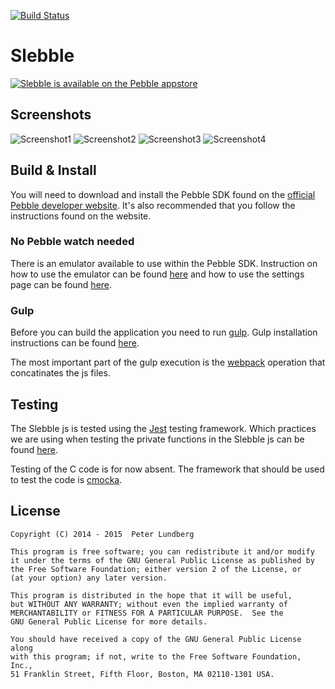 [![Build Status](https://travis-ci.org/xdjinnx/Slebble.svg?branch=master)](https://travis-ci.org/xdjinnx/Slebble)

# Slebble

[![Slebble is available on the Pebble appstore](http://pblweb.com/badge/5320c36f53fab421d000003a/orange/large)](https://apps.getpebble.com/applications/5320c36f53fab421d000003a)

## Screenshots

![Screenshot1](https://assets.getpebble.com/api/file/BU5C2Em2SyaGGBf9NNT9/convert?cache=true&w=144&h=168&fit=)
![Screenshot2](https://assets.getpebble.com/api/file/uXi2g0mkRbCYpBIdoozF/convert?cache=true&w=144&h=168&fit=)
![Screenshot3](https://assets.getpebble.com/api/file/o5aoCGuRuuVVP7oTHneQ/convert?cache=true&w=144&h=168&fit=)
![Screenshot4](https://assets.getpebble.com/api/file/KxSn79xGRnSZl8YXahUi/convert?cache=true&w=144&h=168&fit=)

## Build & Install
You will need to download and install the Pebble SDK found on the [official Pebble developer website](https://developer.getpebble.com/sdk/install/). It's also recommended that you follow the instructions found on the website.

### No Pebble watch needed
There is an emulator available to use within the Pebble SDK. Instruction on how to use the emulator can be found [here](https://developer.getpebble.com/guides/publishing-tools/pebble-tool/#installing-watchapps) and how to use the settings page can be found [here](https://developer.getpebble.com/guides/pebble-apps/pebblekit-js/app-configuration/#testing-in-the-sdk-emulator).

### Gulp
Before you can build the application you need to run [gulp](http://gulpjs.com/). Gulp installation instructions can be found [here](https://github.com/gulpjs/gulp/blob/master/docs/getting-started.md).

The most important part of the gulp execution is the [webpack](https://webpack.github.io/) operation that concatinates the js files.

## Testing
The Slebble js is tested using the [Jest](https://facebook.github.io/jest/) testing framework. Which practices we are using when testing the private functions in the Slebble js can be found [here](http://philipwalton.com/articles/how-to-unit-test-private-functions-in-javascript/).

Testing of the C code is for now absent. The framework that should be used to test the code is [cmocka](https://cmocka.org/).

## License

	Copyright (C) 2014 - 2015  Peter Lundberg

	This program is free software; you can redistribute it and/or modify
	it under the terms of the GNU General Public License as published by
	the Free Software Foundation; either version 2 of the License, or
	(at your option) any later version.

	This program is distributed in the hope that it will be useful,
	but WITHOUT ANY WARRANTY; without even the implied warranty of
	MERCHANTABILITY or FITNESS FOR A PARTICULAR PURPOSE.  See the
	GNU General Public License for more details.

	You should have received a copy of the GNU General Public License along
	with this program; if not, write to the Free Software Foundation, Inc.,
	51 Franklin Street, Fifth Floor, Boston, MA 02110-1301 USA.

